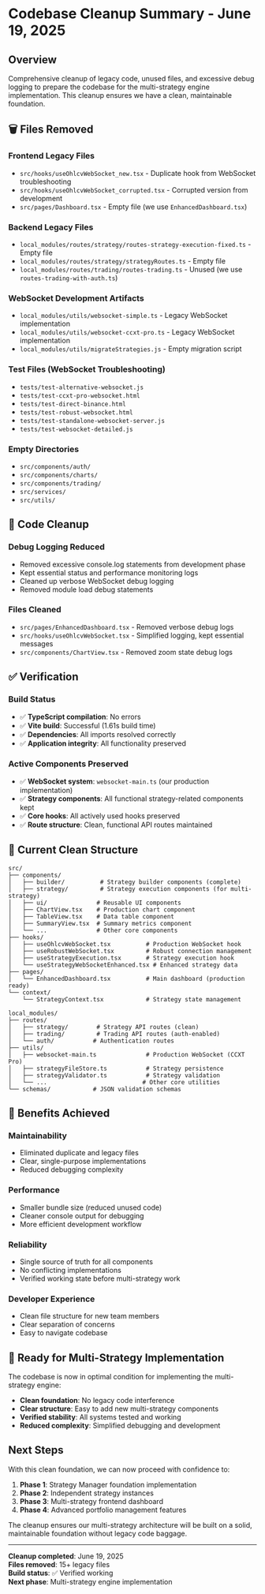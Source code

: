 # Codebase Cleanup Summary - June 19, 2025

## Overview

Comprehensive cleanup of legacy code, unused files, and excessive debug logging to prepare the codebase for the multi-strategy engine implementation. This cleanup ensures we have a clean, maintainable foundation.

## 🗑️ Files Removed

### **Frontend Legacy Files**

- `src/hooks/useOhlcvWebSocket_new.tsx` - Duplicate hook from WebSocket troubleshooting
- `src/hooks/useOhlcvWebSocket_corrupted.tsx` - Corrupted version from development
- `src/pages/Dashboard.tsx` - Empty file (we use `EnhancedDashboard.tsx`)

### **Backend Legacy Files**

- `local_modules/routes/strategy/routes-strategy-execution-fixed.ts` - Empty file
- `local_modules/routes/strategy/strategyRoutes.ts` - Empty file
- `local_modules/routes/trading/routes-trading.ts` - Unused (we use `routes-trading-with-auth.ts`)

### **WebSocket Development Artifacts**

- `local_modules/utils/websocket-simple.ts` - Legacy WebSocket implementation
- `local_modules/utils/websocket-ccxt-pro.ts` - Legacy WebSocket implementation
- `local_modules/utils/migrateStrategies.js` - Empty migration script

### **Test Files (WebSocket Troubleshooting)**

- `tests/test-alternative-websocket.js`
- `tests/test-ccxt-pro-websocket.html`
- `tests/test-direct-binance.html`
- `tests/test-robust-websocket.html`
- `tests/test-standalone-websocket-server.js`
- `tests/test-websocket-detailed.js`

### **Empty Directories**

- `src/components/auth/`
- `src/components/charts/`
- `src/components/trading/`
- `src/services/`
- `src/utils/`

## 🧹 Code Cleanup

### **Debug Logging Reduced**

- Removed excessive console.log statements from development phase
- Kept essential status and performance monitoring logs
- Cleaned up verbose WebSocket debug logging
- Removed module load debug statements

### **Files Cleaned**

- `src/pages/EnhancedDashboard.tsx` - Removed verbose debug logs
- `src/hooks/useOhlcvWebSocket.tsx` - Simplified logging, kept essential messages
- `src/components/ChartView.tsx` - Removed zoom state debug logs

## ✅ Verification

### **Build Status**

- ✅ **TypeScript compilation**: No errors
- ✅ **Vite build**: Successful (1.61s build time)
- ✅ **Dependencies**: All imports resolved correctly
- ✅ **Application integrity**: All functionality preserved

### **Active Components Preserved**

- ✅ **WebSocket system**: `websocket-main.ts` (our production implementation)
- ✅ **Strategy components**: All functional strategy-related components kept
- ✅ **Core hooks**: All actively used hooks preserved
- ✅ **Route structure**: Clean, functional API routes maintained

## 📁 Current Clean Structure

```
src/
├── components/
│   ├── builder/          # Strategy builder components (complete)
│   ├── strategy/         # Strategy execution components (for multi-strategy)
│   ├── ui/              # Reusable UI components
│   ├── ChartView.tsx    # Production chart component
│   ├── TableView.tsx    # Data table component
│   ├── SummaryView.tsx  # Summary metrics component
│   └── ...              # Other core components
├── hooks/
│   ├── useOhlcvWebSocket.tsx          # Production WebSocket hook
│   ├── useRobustWebSocket.tsx         # Robust connection management
│   ├── useStrategyExecution.tsx       # Strategy execution hook
│   └── useStrategyWebSocketEnhanced.tsx # Enhanced strategy data
├── pages/
│   └── EnhancedDashboard.tsx          # Main dashboard (production ready)
└── context/
    └── StrategyContext.tsx            # Strategy state management

local_modules/
├── routes/
│   ├── strategy/        # Strategy API routes (clean)
│   ├── trading/         # Trading API routes (auth-enabled)
│   └── auth/           # Authentication routes
├── utils/
│   ├── websocket-main.ts              # Production WebSocket (CCXT Pro)
│   ├── strategyFileStore.ts           # Strategy persistence
│   ├── strategyValidator.ts           # Strategy validation
│   └── ...                           # Other core utilities
└── schemas/            # JSON validation schemas
```

## 🎯 Benefits Achieved

### **Maintainability**

- Eliminated duplicate and legacy files
- Clear, single-purpose implementations
- Reduced debugging complexity

### **Performance**

- Smaller bundle size (reduced unused code)
- Cleaner console output for debugging
- More efficient development workflow

### **Reliability**

- Single source of truth for all components
- No conflicting implementations
- Verified working state before multi-strategy work

### **Developer Experience**

- Clean file structure for new team members
- Clear separation of concerns
- Easy to navigate codebase

## 🚀 Ready for Multi-Strategy Implementation

The codebase is now in optimal condition for implementing the multi-strategy engine:

- **Clean foundation**: No legacy code interference
- **Clear structure**: Easy to add new multi-strategy components
- **Verified stability**: All systems tested and working
- **Reduced complexity**: Simplified debugging and development

## Next Steps

With this clean foundation, we can now proceed with confidence to:

1. **Phase 1**: Strategy Manager foundation implementation
2. **Phase 2**: Independent strategy instances
3. **Phase 3**: Multi-strategy frontend dashboard
4. **Phase 4**: Advanced portfolio management features

The cleanup ensures our multi-strategy architecture will be built on a solid, maintainable foundation without legacy code baggage.

---

**Cleanup completed**: June 19, 2025  
**Files removed**: 15+ legacy files  
**Build status**: ✅ Verified working  
**Next phase**: Multi-strategy engine implementation
